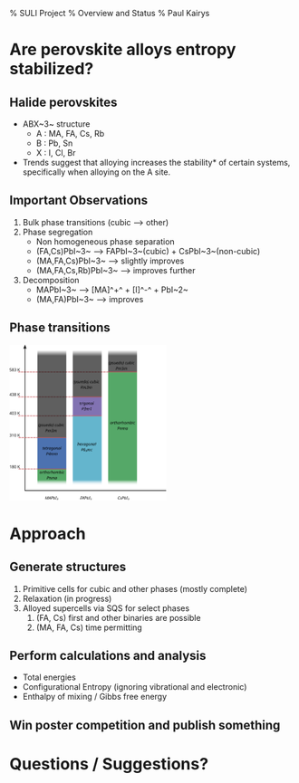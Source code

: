% SULI Project
% Overview and Status
% Paul Kairys

# Are perovskite alloys entropy stabilized?

## Halide perovskites

-  ABX~3~ structure
    -  A : MA, FA, Cs, Rb
    -  B : Pb, Sn
    -  X : I, Cl, Br
-  Trends suggest that alloying increases the stability\* of certain systems, specifically when alloying on the A site. 

## Important Observations

1.  Bulk phase transitions (cubic --> other)
2.  Phase segregation
    -  Non homogeneous phase separation
    -  (FA,Cs)PbI~3~ --> FAPbI~3~(cubic) + CsPbI~3~(non-cubic)
    -  (MA,FA,Cs)PbI~3~ --> slightly improves
    -  (MA,FA,Cs,Rb)PbI~3~ --> improves further
3.  Decomposition
    -  MAPbI~3~ --> [MA]^+^ + [I]^-^ + PbI~2~
    -  (MA,FA)PbI~3~ --> improves 

## Phase transitions

<img src="Perovskite phases.svg" height=55% width=55% style="background:none; border:none; box-shadow:none;">

# Approach

## Generate structures

1.  Primitive cells for cubic and other phases (mostly complete) 
2.  Relaxation (in progress)
3.  Alloyed supercells via SQS for select phases
    1. (FA, Cs) first and other binaries are possible
    2. (MA, FA, Cs) time permitting

## Perform calculations and analysis

-  Total energies
-  Configurational Entropy (ignoring vibrational and electronic)
-  Enthalpy of mixing / Gibbs free energy

## Win poster competition and publish something

# Questions / Suggestions?


